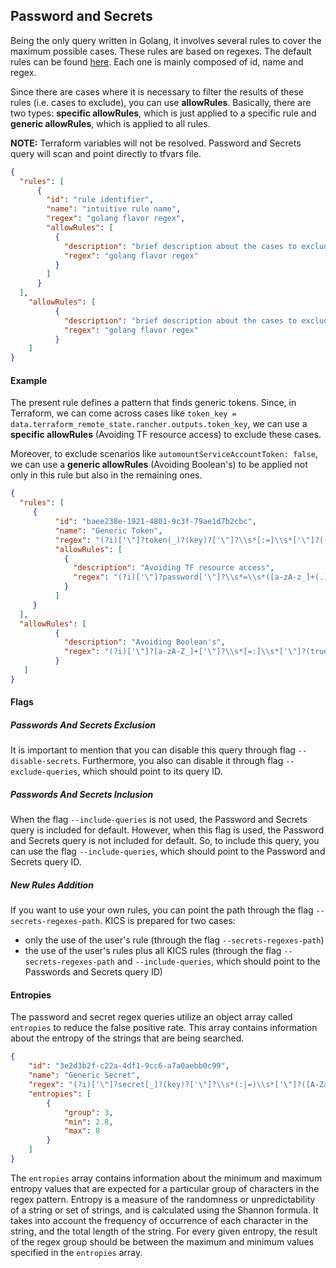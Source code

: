 ## Password and Secrets
Being the only query written in Golang, it involves several rules to cover the maximum possible cases. These rules are based on regexes. The default rules can be found [here](https://github.com/Checkmarx/kics/blob/master/assets/queries/common/passwords_and_secrets/regex_rules.json).
Each one is mainly composed of id, name and regex.

Since there are cases where it is necessary to filter the results of these rules (i.e. cases to exclude), you can use **allowRules**.
Basically, there are two types: **specific allowRules**, which is just applied to a specific rule and **generic allowRules**, which is applied to all rules.

**NOTE:** Terraform variables will not be resolved. Password and Secrets query will scan and point directly to tfvars file.

```json
{
  "rules": [
      {
        "id": "rule identifier",
        "name": "intuitive rule name",
        "regex": "golang flavor regex",
        "allowRules": [
          {
            "description": "brief description about the cases to exclude",
            "regex": "golang flavor regex"
          }
        ]
      }
  ],
    "allowRules": [
          {
            "description": "brief description about the cases to exclude",
            "regex": "golang flavor regex"
          }
    ]
}
```

#### Example

The present rule defines a pattern that finds generic tokens.
Since, in Terraform, we can come across cases like `token_key = data.terraform_remote_state.rancher.outputs.token_key`, we can use a **specific allowRules** (Avoiding TF resource access) to exclude these cases.

Moreover, to exclude scenarios like `automountServiceAccountToken: false`, we can use a **generic allowRules** (Avoiding Boolean's) to be applied not only in this rule but also in the remaining ones.

```json
{
  "rules": [
     {
          "id": "baee238e-1921-4801-9c3f-79ae1d7b2cbc",
          "name": "Generic Token",
          "regex": "(?i)['\"]?token(_)?(key)?['\"]?\\s*[:=]\\s*['\"]?([[A-Za-z0-9/~^_!@&%()=?*+-]+)['\"]?",
          "allowRules": [
            {
              "description": "Avoiding TF resource access",
              "regex": "(?i)['\"]?password['\"]?\\s*=\\s*([a-zA-z_]+(.))?[a-zA-z_]+(.)[a-zA-z_]+(.)[a-zA-z_]+"
            }
          ]
     }
  ],
  "allowRules": [
          {
            "description": "Avoiding Boolean's",
            "regex": "(?i)['\"]?[a-zA-Z_]+['\"]?\\s*[=:]\\s*['\"]?(true|false)['\"]?"
          }
   ]
}
```


#### Flags

##### Passwords And Secrets Exclusion
It is important to mention that you can disable this query through flag `--disable-secrets`. Furthermore, you also can disable it through flag `--exclude-queries`, which should point to its query ID.

##### Passwords And Secrets Inclusion
When the flag `--include-queries` is not used, the Password and Secrets query is included for default. However, when this flag is used, the Password and Secrets query is not included for default. So, to include this query, you can use the flag `--include-queries`, which should point to the Password and Secrets query ID.

##### New Rules Addition
If you want to use your own rules, you can point the path through the flag `--secrets-regexes-path`. KICS is prepared for two cases:
- only the use of the user's rule (through the flag `--secrets-regexes-path`)
- the use of the user's rules plus all KICS rules (through the flag `--secrets-regexes-path` and `--include-queries`, which should point to the Passwords and Secrets query ID)

#### Entropies

The password and secret regex queries utilize an object array called `entropies` to reduce the false positive rate. This
array contains information about the entropy of the strings that are being searched.

```json
{
    "id": "3e2d3b2f-c22a-4df1-9cc6-a7a0aebb0c99",
    "name": "Generic Secret",
    "regex": "(?i)['\"]?secret[_]?(key)?['\"]?\\s*(:|=)\\s*['\"]?([A-Za-z0-9/~^_!@&%()=?*+-]{10,})['\"]?",
    "entropies": [
        {
            "group": 3,
            "min": 2.8,
            "max": 8
        }
    ]
}
```

The `entropies` array contains information about the minimum and maximum entropy values that are expected for a
particular group of characters in the regex pattern. Entropy is a measure of the randomness or unpredictability of a
string or set of strings, and is calculated using the Shannon formula. It takes into
account the frequency of occurrence of each character in the string, and the total length of the string. For every given
entropy, the result of the regex group should be between the maximum and minimum values specified in the `entropies`
array.
